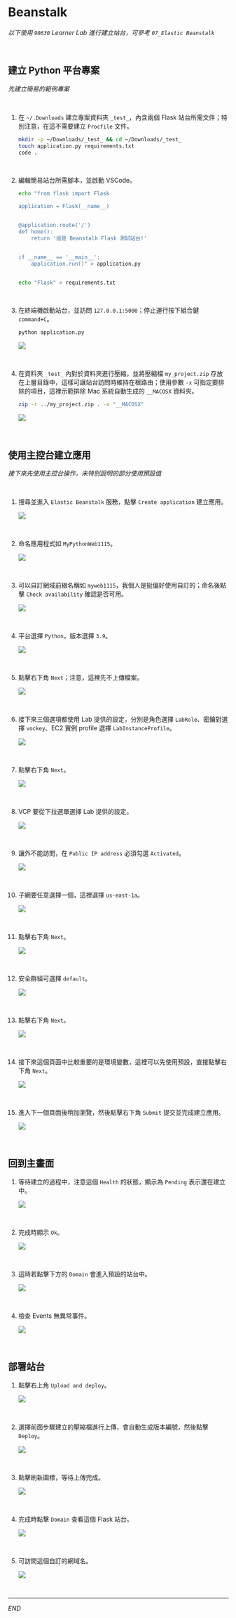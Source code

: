 # Beanstalk

_以下使用 `90630` Learner Lab 進行建立站台，可參考 `07_Elastic Beanstalk`_

<br>

## 建立 Python 平台專案

_先建立簡易的範例專案_

<br>

1. 在 `~/.Downloads` 建立專案資料夾 `_test_`，內含兩個 Flask 站台所需文件；特別注意，在這不需要建立 `Procfile` 文件。

    ```bash
    mkdir -p ~/Downloads/_test_ && cd ~/Downloads/_test_
    touch application.py requirements.txt
    code .
    ```

<br>

2. 編輯簡易站台所需腳本，並啟動 VSCode。

    ```bash
    echo "from flask import Flask

    application = Flask(__name__)


    @application.route('/')
    def home():
        return '這是 Beanstalk Flask 測試站台!'


    if __name__ == '__main__':
        application.run()" > application.py


    echo "Flask" > requirements.txt
    ```

<br>

3. 在終端機啟動站台，並訪問 `127.0.0.1:5000`；停止運行按下組合鍵 `command+C`。

    ```bash
    python application.py
    ```

    ![](images/img_01.png)

<br>

4. 在資料夾 `_test_` 內對於資料夾進行壓縮，並將壓縮檔 `my_project.zip` 存放在上層目錄中，這樣可讓站台訪問時維持在根路由；使用參數 `-x` 可指定要排除的項目，這裡示範排除 Mac 系統自動生成的 `__MACOSX` 資料夾。

    ```bash
    zip -r ../my_project.zip . -x "__MACOSX"
    ```

    ![](images/img_02.png)

<br>

## 使用主控台建立應用

_接下來先使用主控台操作，未特別說明的部分使用預設值_

<br>

1. 搜尋並進入 `Elastic Beanstalk` 服務，點擊 `Create application` 建立應用。

    ![](images/img_03.png)

<br>

2. 命名應用程式如 `MyPythonWeb1115`。

    ![](images/img_04.png)

<br>

3. 可以自訂網域前綴名稱如 `myweb1115`，我個人是挺偏好使用自訂的；命名後點擊 `Check availability` 確認是否可用。

    ![](images/img_05.png)

<br>

4. 平台選擇 `Python`，版本選擇 `3.9`。

    ![](images/img_06.png)

<br>

5. 點擊右下角 `Next`；注意，這裡先不上傳檔案。

    ![](images/img_07.png)

<br>

6. 接下來三個選項都使用 Lab 提供的設定，分別是角色選擇 `LabRole`、密鑰對選擇 `vockey`、EC2 實例 profile 選擇 `LabInstanceProfile`。

    ![](images/img_08.png)

<br>

7. 點擊右下角 `Next`。

    ![](images/img_07.png)

<br>

8. VCP 要從下拉選單選擇 Lab 提供的設定。

    ![](images/img_09.png)

<br>

9. 讓外不能訪問，在 `Public IP address` 必須勾選 `Activated`。

    ![](images/img_10.png)

<br>

10. 子網要任意選擇一個，這裡選擇 `us-east-1a`。

    ![](images/img_11.png)

<br>

11. 點擊右下角 `Next`。

    ![](images/img_07.png)

<br>

12. 安全群組可選擇 `default`。

    ![](images/img_12.png)

<br>

13. 點擊右下角 `Next`。

    ![](images/img_07.png)

<br>

14. 接下來這個頁面中比較重要的是環境變數，這裡可以先使用預設，直接點擊右下角 `Next`。

    ![](images/img_13.png)

<br>

15. 進入下一個頁面後稍加瀏覽，然後點擊右下角 `Submit` 提交並完成建立應用。

    ![](images/img_14.png)

<br>

## 回到主畫面

1. 等待建立的過程中，注意這個 `Health` 的狀態，顯示為 `Pending` 表示還在建立中。

    ![](images/img_15.png)

<br>

2. 完成時顯示 `Ok`。

    ![](images/img_16.png)

<br>

3. 這時若點擊下方的 `Domain` 會進入預設的站台中。

    ![](images/img_17.png)

<br>

4. 檢查 Events 無異常事件。

    ![](images/img_18.png)

<br>

## 部署站台

1. 點擊右上角 `Upload and deploy`。

    ![](images/img_19.png)

<br>

2. 選擇前面步驟建立的壓縮檔進行上傳，會自動生成版本編號，然後點擊 `Deploy`。

    ![](images/img_20.png)

<br>

3. 點擊刷新圖標，等待上傳完成。

    ![](images/img_21.png)

<br>

4. 完成時點擊 `Domain` 查看這個 Flask 站台。

    ![](images/img_22.png)

<br>

5. 可訪問這個自訂的網域名。

    ![](images/img_23.png)

<br>

___


_END_


